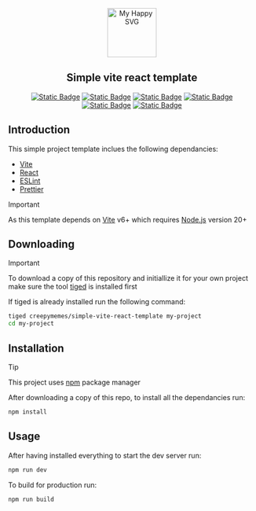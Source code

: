 <div align="center"><img src = "https://user-images.githubusercontent.com/31413093/197097625-5b3bd3cf-2bd6-4a3a-8059-a1fe9f28100b.svg" height="100px" alt="My Happy SVG"/></div>

<h2 align="center">Simple vite react template</h2>

<div align="center">

[![Static Badge](https://img.shields.io/badge/Vite-^6.0.5-646CFF?style=for-the-badge&logo=vite&labelColor=white)](https://vide.dev)
[![Static Badge](https://img.shields.io/badge/Node-^20.18.0-339933?style=for-the-badge&logo=node.js&labelColor=white)](https://nodejs.org)
[![Static Badge](https://img.shields.io/badge/Javascript-ES6-F0DB4F?style=for-the-badge&logo=javascript&labelColor=white)](https://javascript.com)
[![Static Badge](https://img.shields.io/badge/React-^18.3.1-61DAFB?style=for-the-badge&logo=react&labelColor=white)](https://react.dev)
[![Static Badge](https://img.shields.io/badge/Eslint-^9.17.0-4930BD?style=for-the-badge&logo=eslint&logoColor=4930BD&labelColor=white)](https://eslint.org)
[![Static Badge](https://img.shields.io/badge/Prettier-3.4.2-C596C7?style=for-the-badge&logo=prettier&labelColor=white)](https://prettier.io)

</div>

## Introduction

This simple project template inclues the following dependancies:

- [Vite](https://vite.dev/)
- [React](https://react.dev/)
- [ESLint](https://eslint.org/)
- [Prettier](https://prettier.io/)

> [!IMPORTANT]
> As this template depends on [Vite](https://vite.dev/) v6+ which requires [Node.js](https://nodejs.org/) version 20+

## Downloading

> [!IMPORTANT]
> To download a copy of this repository and initiallize it for your own project make sure the tool [tiged](https://github.com/tiged/tiged) is installed first

If tiged is already installed run the following command:

```sh
tiged creepymemes/simple-vite-react-template my-project
cd my-project
```

## Installation

> [!TIP]
> This project uses [npm](https://npmjs.com) package manager

After downloading a copy of this repo, to install all the dependancies run:

```sh
npm install
```

## Usage

After having installed everything to start the dev server run:

```sh
npm run dev
```

To build for production run:

```sh
npm run build
```
